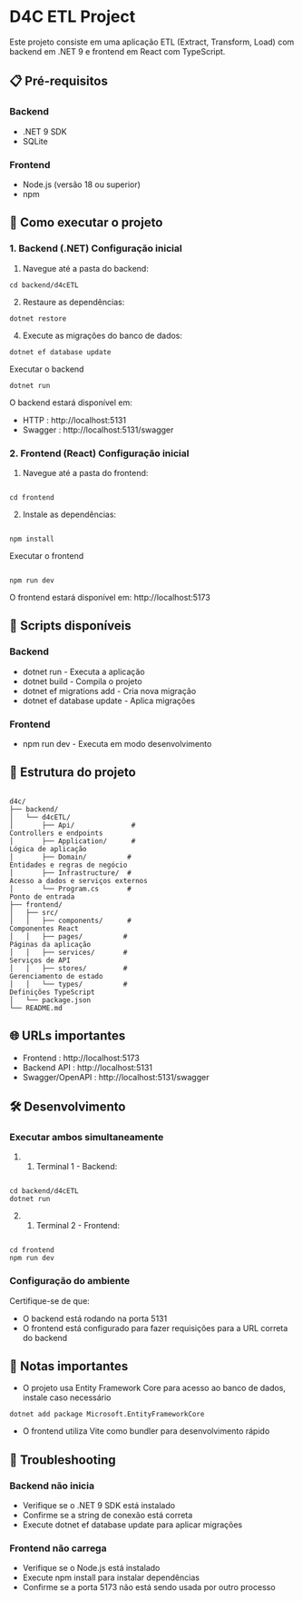 # D4C ETL Project

Este projeto consiste em uma aplicação ETL (Extract, Transform, Load) com backend em .NET 9 e frontend em React com TypeScript.

## 📋 Pré-requisitos

### Backend

- .NET 9 SDK
- SQLite

### Frontend

- Node.js (versão 18 ou superior)
- npm

## 🚀 Como executar o projeto

### 1. Backend (.NET) Configuração inicial

1.  Navegue até a pasta do backend:

```
cd backend/d4cETL
```

2.  Restaure as dependências:

```
dotnet restore
```

4.  Execute as migrações do banco de dados:

```
dotnet ef database update
```

Executar o backend

```
dotnet run
```

O backend estará disponível em:

- HTTP : http://localhost:5131
- Swagger : http://localhost:5131/swagger

### 2. Frontend (React) Configuração inicial

1.  Navegue até a pasta do frontend:

```

cd frontend

```

2.  Instale as dependências:

```

npm install

```


Executar o frontend

```

npm run dev

```


O frontend estará disponível em: http://localhost:5173

## 🔧 Scripts disponíveis

### Backend

- dotnet run - Executa a aplicação
- dotnet build - Compila o projeto
- dotnet ef migrations add - Cria nova migração
- dotnet ef database update - Aplica migrações

### Frontend

- npm run dev - Executa em modo desenvolvimento

## 📁 Estrutura do projeto

```

d4c/
├── backend/
│   └── d4cETL/
│       ├── Api/              # 
Controllers e endpoints
│       ├── Application/      # 
Lógica de aplicação
│       ├── Domain/          # 
Entidades e regras de negócio
│       ├── Infrastructure/  # 
Acesso a dados e serviços externos
│       └── Program.cs       # 
Ponto de entrada
├── frontend/
│   ├── src/
│   │   ├── components/      # 
Componentes React
│   │   ├── pages/          # 
Páginas da aplicação
│   │   ├── services/       # 
Serviços de API
│   │   ├── stores/         # 
Gerenciamento de estado
│   │   └── types/          # 
Definições TypeScript
│   └── package.json
└── README.md

```

## 🌐 URLs importantes

- Frontend : http://localhost:5173
- Backend API : http://localhost:5131
- Swagger/OpenAPI : http://localhost:5131/swagger

## 🛠️ Desenvolvimento

### Executar ambos simultaneamente

1. 1. Terminal 1 - Backend:

```

cd backend/d4cETL
dotnet run

```

2. 1. Terminal 2 - Frontend:

```

cd frontend
npm run dev

```

### Configuração do ambiente

Certifique-se de que:

- O backend está rodando na porta 5131
- O frontend está configurado para fazer requisições para a URL correta do backend

## 📝 Notas importantes

- O projeto usa Entity Framework Core para acesso ao banco de dados, instale caso necessário

```
dotnet add package Microsoft.EntityFrameworkCore
```

- O frontend utiliza Vite como bundler para desenvolvimento rápido

## 🐛 Troubleshooting

### Backend não inicia

- Verifique se o .NET 9 SDK está instalado
- Confirme se a string de conexão está correta
- Execute dotnet ef database update para aplicar migrações

### Frontend não carrega

- Verifique se o Node.js está instalado
- Execute npm install para instalar dependências
- Confirme se a porta 5173 não está sendo usada por outro processo

```

```
